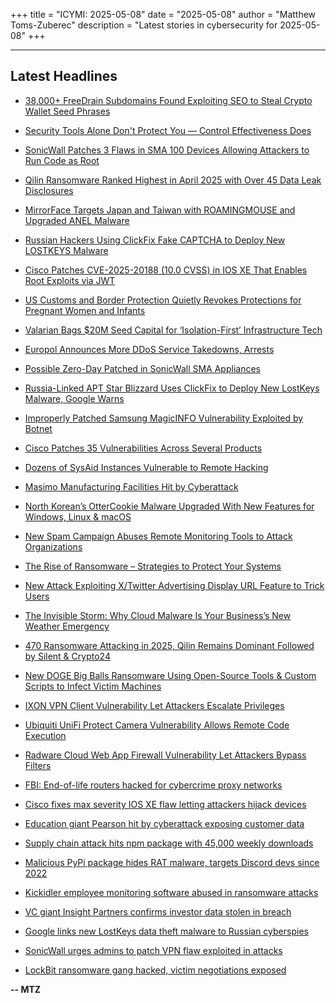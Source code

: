 +++
title = "ICYMI: 2025-05-08"
date = "2025-05-08"
author = "Matthew Toms-Zuberec"
description = "Latest stories in cybersecurity for 2025-05-08"
+++

---------------------------------------------------------------------------
## Latest Headlines
- [38,000+ FreeDrain Subdomains Found Exploiting SEO to Steal Crypto Wallet Seed Phrases](https://thehackernews.com/2025/05/38000-freedrain-subdomains-found.html)

- [Security Tools Alone Don't Protect You — Control Effectiveness Does](https://thehackernews.com/2025/05/security-tools-alone-dont-protect-you.html)

- [SonicWall Patches 3 Flaws in SMA 100 Devices Allowing Attackers to Run Code as Root](https://thehackernews.com/2025/05/sonicwall-patches-3-flaws-in-sma-100.html)

- [Qilin Ransomware Ranked Highest in April 2025 with Over 45 Data Leak Disclosures](https://thehackernews.com/2025/05/qilin-leads-april-2025-ransomware-spike.html)

- [MirrorFace Targets Japan and Taiwan with ROAMINGMOUSE and Upgraded ANEL Malware](https://thehackernews.com/2025/05/mirrorface-targets-japan-and-taiwan.html)

- [Russian Hackers Using ClickFix Fake CAPTCHA to Deploy New LOSTKEYS Malware](https://thehackernews.com/2025/05/russian-hackers-using-clickfix-fake.html)

- [Cisco Patches CVE-2025-20188 (10.0 CVSS) in IOS XE That Enables Root Exploits via JWT](https://thehackernews.com/2025/05/cisco-patches-cve-2025-20188-100-cvss.html)

- [US Customs and Border Protection Quietly Revokes Protections for Pregnant Women and Infants](https://www.wired.com/story/cbp-rescinds-policies-on-care-of-pregnant-women-infants/)

- [Valarian Bags $20M Seed Capital for ‘Isolation-First’ Infrastructure Tech](https://www.securityweek.com/valarian-bags-20m-seed-capital-for-isolation-first-infrastructure-tech/)

- [Europol Announces More DDoS Service Takedowns, Arrests](https://www.securityweek.com/europol-announces-more-ddos-service-takedowns-arrests/)

- [Possible Zero-Day Patched in SonicWall SMA Appliances](https://www.securityweek.com/possible-zero-day-patched-in-sonicwall-sma-appliances/)

- [Russia-Linked APT Star Blizzard Uses ClickFix to Deploy New LostKeys Malware, Google Warns](https://www.securityweek.com/google-finds-data-theft-malware-used-by-russian-apt-in-select-cases/)

- [Improperly Patched Samsung MagicINFO Vulnerability Exploited by Botnet](https://www.securityweek.com/improperly-patched-samsung-magicinfo-vulnerability-exploited-by-botnet/)

- [Cisco Patches 35 Vulnerabilities Across Several Products](https://www.securityweek.com/cisco-patches-35-vulnerabilities-across-several-products/)

- [Dozens of SysAid Instances Vulnerable to Remote Hacking](https://www.securityweek.com/dozens-of-sysaid-instances-vulnerable-to-remote-hacking/)

- [Masimo Manufacturing Facilities Hit by Cyberattack](https://www.securityweek.com/masimo-manufacturing-facilities-hit-by-cyberattack/)

- [North Korean’s OtterCookie Malware Upgraded With New Features for Windows, Linux & macOS](https://cybersecuritynews.com/ottercookie-malware-upgraded-with-new-features/)

- [New Spam Campaign Abuses Remote Monitoring Tools to Attack Organizations](https://cybersecuritynews.com/new-spam-campaign-abuses-remote-monitoring-tools/)

- [The Rise of Ransomware – Strategies to Protect Your Systems](https://cybersecuritynews.com/ransomware-protection/)

- [New Attack Exploiting X/Twitter Advertising Display URL Feature to Trick Users](https://cybersecuritynews.com/new-attack-exploiting-x-twitter-advertising/)

- [The Invisible Storm: Why Cloud Malware Is Your Business’s New Weather Emergency](https://cybersecuritynews.com/the-invisible-storm-why-cloud-malware-is-your-businesss-new-weather-emergency/)

- [470 Ransomware Attacking in 2025, Qilin Remains Dominant Followed by Silent & Crypto24](https://cybersecuritynews.com/470-ransomware-attacking-in-2025-qilin-remains-dominant/)

- [New DOGE Big Balls Ransomware Using Open-Source Tools & Custom Scripts to Infect Victim Machines](https://cybersecuritynews.com/new-doge-big-balls-ransomware-using-open-source-tools-custom-scripts/)

- [IXON VPN Client Vulnerability Let Attackers Escalate Privileges](https://cybersecuritynews.com/ixon-vpn-client-vulnerability/)

- [Ubiquiti UniFi Protect Camera Vulnerability Allows Remote Code Execution](https://cybersecuritynews.com/ubiquiti-unifi-protect-camera-vulnerability/)

- [Radware Cloud Web App Firewall Vulnerability Let Attackers Bypass Filters](https://cybersecuritynews.com/radware-cloud-web-app-firewall-vulnerability/)

- [FBI: End-of-life routers hacked for cybercrime proxy networks](https://www.bleepingcomputer.com/news/security/fbi-end-of-life-routers-hacked-for-cybercrime-proxy-networks/)

- [Cisco fixes max severity IOS XE flaw letting attackers hijack devices](https://www.bleepingcomputer.com/news/security/cisco-fixes-max-severity-ios-xe-flaw-letting-attackers-hijack-devices/)

- [Education giant Pearson hit by cyberattack exposing customer data](https://www.bleepingcomputer.com/news/security/education-giant-pearson-hit-by-cyberattack-exposing-customer-data/)

- [Supply chain attack hits npm package with 45,000 weekly downloads](https://www.bleepingcomputer.com/news/security/supply-chain-attack-hits-npm-package-with-45-000-weekly-downloads/)

- [Malicious PyPi package hides RAT malware, targets Discord devs since 2022](https://www.bleepingcomputer.com/news/security/malicious-pypi-package-hides-rat-malware-targets-discord-devs-since-2022/)

- [Kickidler employee monitoring software abused in ransomware attacks](https://www.bleepingcomputer.com/news/security/kickidler-employee-monitoring-software-abused-in-ransomware-attacks/)

- [VC giant Insight Partners confirms investor data stolen in breach](https://www.bleepingcomputer.com/news/security/vc-giant-insight-partners-confirms-investor-data-stolen-in-breach/)

- [Google links new LostKeys data theft malware to Russian cyberspies](https://www.bleepingcomputer.com/news/security/google-links-new-lostkeys-data-theft-malware-to-russian-cyberspies/)

- [SonicWall urges admins to patch VPN flaw exploited in attacks](https://www.bleepingcomputer.com/news/security/sonicwall-urges-admins-to-patch-vpn-flaw-exploited-in-attacks/)

- [LockBit ransomware gang hacked, victim negotiations exposed](https://www.bleepingcomputer.com/news/security/lockbit-ransomware-gang-hacked-victim-negotiations-exposed/)

**-- MTZ**